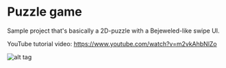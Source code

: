 # Puzzle game
Sample project that's basically a 2D-puzzle with a Bejeweled-like swipe UI.

YouTube tutorial video: https://www.youtube.com/watch?v=m2vkAhbNlZo

![alt tag](https://media.giphy.com/media/UVSR8lJOP21eY8iOx9/giphy.gif)
